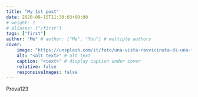 ```yaml
---
title: "My 1st post"
date: 2020-09-15T11:30:03+00:00
# weight: 1
# aliases: ["/first"]
tags: ["first"]
author: "Me" # author: ["Me", "You"] # multiple authors
cover:
    image: "https://unsplash.com/it/foto/una-vista-ravvicinata-di-una-foglia-verde-Ha_1LvyEo-E"
    alt: "<alt text>" # alt text
    caption: "<text>" # display caption under cover
    relative: false
    responsiveImages: false  
---
```





Prova123
